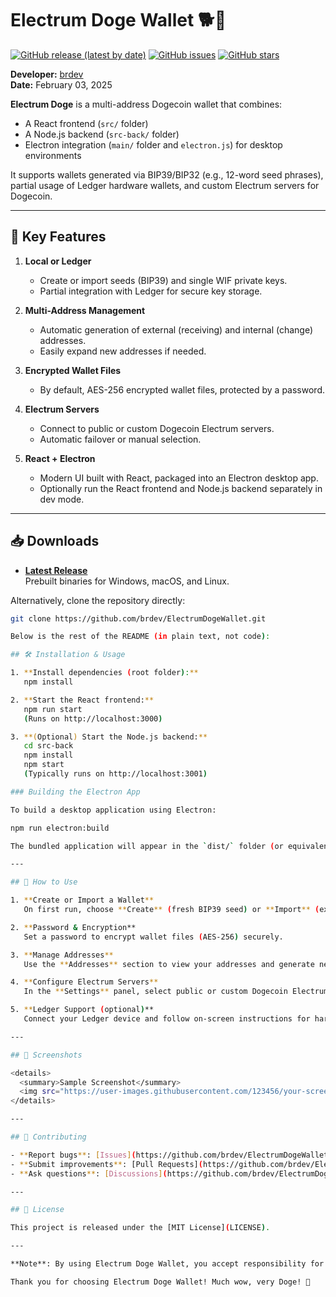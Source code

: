 # Electrum Doge Wallet 🐕🚀

[![GitHub release (latest by date)](https://img.shields.io/github/v/release/brdev/ElectrumDogeWallet?color=green)](https://github.com/brdev/ElectrumDogeWallet/releases)
[![GitHub issues](https://img.shields.io/github/issues/brdev/ElectrumDogeWallet)](https://github.com/brdev/ElectrumDogeWallet/issues)
[![GitHub stars](https://img.shields.io/github/stars/brdev/ElectrumDogeWallet?style=social)](https://github.com/brdev/ElectrumDogeWallet/stargazers)

**Developer:** [brdev](https://github.com/brdev)  
**Date:** February 03, 2025

**Electrum Doge** is a multi-address Dogecoin wallet that combines:

- A React frontend (`src/` folder)
- A Node.js backend (`src-back/` folder)
- Electron integration (`main/` folder and `electron.js`) for desktop environments

It supports wallets generated via BIP39/BIP32 (e.g., 12-word seed phrases), partial usage of Ledger hardware wallets, and custom Electrum servers for Dogecoin.

---

## 🚩 Key Features

1. **Local or Ledger**  
   - Create or import seeds (BIP39) and single WIF private keys.  
   - Partial integration with Ledger for secure key storage.

2. **Multi-Address Management**  
   - Automatic generation of external (receiving) and internal (change) addresses.  
   - Easily expand new addresses if needed.

3. **Encrypted Wallet Files**  
   - By default, AES-256 encrypted wallet files, protected by a password.

4. **Electrum Servers**  
   - Connect to public or custom Dogecoin Electrum servers.  
   - Automatic failover or manual selection.

5. **React + Electron**  
   - Modern UI built with React, packaged into an Electron desktop app.  
   - Optionally run the React frontend and Node.js backend separately in dev mode.

---

## 📥 Downloads

- **[Latest Release](https://github.com/brdev/ElectrumDogeWallet/releases)**  
  Prebuilt binaries for Windows, macOS, and Linux.

Alternatively, clone the repository directly:

```bash
git clone https://github.com/brdev/ElectrumDogeWallet.git

Below is the rest of the README (in plain text, not code):

## 🛠 Installation & Usage

1. **Install dependencies (root folder):**  
   npm install

2. **Start the React frontend:**  
   npm run start  
   (Runs on http://localhost:3000)

3. **(Optional) Start the Node.js backend:**  
   cd src-back  
   npm install  
   npm start  
   (Typically runs on http://localhost:3001)

### Building the Electron App

To build a desktop application using Electron:

npm run electron:build

The bundled application will appear in the `dist/` folder (or equivalent).

---

## 🚀 How to Use

1. **Create or Import a Wallet**  
   On first run, choose **Create** (fresh BIP39 seed) or **Import** (existing seed/private key).

2. **Password & Encryption**  
   Set a password to encrypt wallet files (AES-256) securely.

3. **Manage Addresses**  
   Use the **Addresses** section to view your addresses and generate new ones as needed.

4. **Configure Electrum Servers**  
   In the **Settings** panel, select public or custom Dogecoin Electrum servers.

5. **Ledger Support (optional)**  
   Connect your Ledger device and follow on-screen instructions for hardware-based security.

---

## 🎨 Screenshots

<details>
  <summary>Sample Screenshot</summary>
  <img src="https://user-images.githubusercontent.com/123456/your-screenshot.png" alt="Electrum Doge Wallet Screenshot" />
</details>

---

## 🤝 Contributing

- **Report bugs**: [Issues](https://github.com/brdev/ElectrumDogeWallet/issues)  
- **Submit improvements**: [Pull Requests](https://github.com/brdev/ElectrumDogeWallet/pulls)  
- **Ask questions**: [Discussions](https://github.com/brdev/ElectrumDogeWallet/discussions) (if enabled)

---

## 📄 License

This project is released under the [MIT License](LICENSE).

---

**Note**: By using Electrum Doge Wallet, you accept responsibility for keeping your keys and funds secure. Always keep offline backups of your wallets and seed phrases.

Thank you for choosing Electrum Doge Wallet! Much wow, very Doge! 🐶
